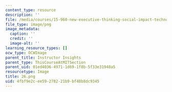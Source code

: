 ```yaml
---
content_type: resource
description: ''
file: /media/courses/15-960-new-executive-thinking-social-impact-technology-projects-fall-2017-spring-2018/4fbf9e2cee59278221b9bf48b8dc9345_26.png
file_type: image/png
image_metadata:
  caption: ''
  credit: ''
  image-alt: ''
learning_resource_types: []
ocw_type: OCWImage
parent_title: Instructor Insights
parent_type: ThisCourseAtMITSection
parent_uid: 01ed4036-4971-1d69-1f8b-5f33e31948a5
resourcetype: Image
title: 26.png
uid: 4fbf9e2c-ee59-2782-21b9-bf48b8dc9345
---
```

